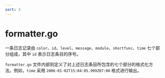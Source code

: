 ```yaml
---
sort: 3
---
```


# formatter.go

一条日志记录由 `color`、`id`、`level`、`message`、`module`、`shortfunc`、`time` 七个部分组成，其中 `id` 表示日志条目的序号。

`formatter.go` 文件内部则定义了对上述日志条目所包含的七个部分的格式化方法。例如，`time` 采用 `2006-01-02T15:04:05.999Z07:00` 格式进行输出。